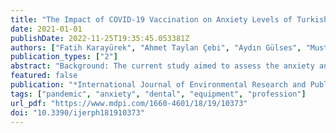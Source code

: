 ```yaml
---
title: "The Impact of COVID-19 Vaccination on Anxiety Levels of Turkish Dental Professionals and Their Attitude in Clinical Care: A Cross-Sectional Study"
date: 2021-01-01
publishDate: 2022-11-25T19:35:45.053381Z
authors: ["Fatih Karayürek", "Ahmet Taylan Çebi", "Aydın Gülses", "Mustafa Ayna"]
publication_types: ["2"]
abstract: "Background: The current study aimed to assess the anxiety and fear levels and the attitude towards clinical care, such as the use of personal protective equipment and number of patients examined, before and after COVID-19 vaccination among Turkish dental professionals. Methods: A questionnaire including socio-demographical characteristics and clinical data regarding the number of patients, the use of personal protective equipment, vaccine confidence interval, positive or negative COVID-19 diagnosis, and fear and anxiety levels were examined. Results: A total of 475 dentists (196 men and 279 women) participated. Overall, the vaccination had a positive effect on the decrease of fear and anxiety levels of dental professionals. It was observed that the number of interventional procedures significantly increased after vaccination. Besides that, the amount of personal protective equipment used in patients, especially after the vaccination, has decreased. Conclusion: Despite the positive effects of vaccination on the anxiety levels of dental professionals, protective measurements should further be the main concern, regardless of the vaccination status of both the dental professional and the patient."
featured: false
publication: "*International Journal of Environmental Research and Public Health*"
tags: ["pandemic", "anxiety", "dental", "equipment", "profession"]
url_pdf: "https://www.mdpi.com/1660-4601/18/19/10373"
doi: "10.3390/ijerph181910373"
---
```


